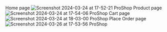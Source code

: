 Home page
![Screenshot 2024-03-24 at 17-52-21 ProShop](https://github.com/AlexShonia/e-commerce/assets/118980943/83f0045f-c217-48ad-a478-0e0430d445b9)
Product page
![Screenshot 2024-03-24 at 17-54-06 ProShop](https://github.com/AlexShonia/e-commerce/assets/118980943/3d01c7d6-0918-4dc5-afd1-527f48013cce)
Cart page
![Screenshot 2024-03-24 at 18-03-00 ProShop](https://github.com/AlexShonia/e-commerce/assets/118980943/e3e8c8ff-742e-4baa-b391-a5f8a0b275b9)
Place Order page
![Screenshot 2024-03-26 at 17-53-56 ProShop](https://github.com/AlexShonia/e-commerce/assets/118980943/5e6672aa-e46e-44d5-b45d-02b9733339ff)
